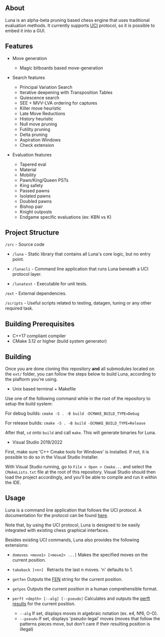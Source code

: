 ## About

Luna is an alpha-beta pruning based chess engine that uses traditional evaluation methods.
It currently supports [UCI](https://en.wikipedia.org/wiki/Universal_Chess_Interface) protocol, so it is possible to embed it into a GUI.

## Features

- Move generation
  - Magic bitboards based move-generation

- Search features
  - Principal Variation Search
  - Iterative deepening with Transposition Tables
  - Quiescence search
  - SEE + MVV-LVA ordering for captures
  - Killer move heuristic
  - Late Move Reductions
  - History heuristic
  - Null move pruning
  - Futility pruning
  - Delta pruning
  - Aspiration Windows
  - Check extension
  
- Evaluation features
  - Tapered eval 
  - Material
  - Mobility
  - Pawn/King/Queen PSTs
  - King safety
  - Passed pawns
  - Isolated pawns
  - Doubled pawns
  - Bishop pair
  - Knight outposts
  - Endgame specific evaluations (ex: KBN vs K)

## Project Structure

`/src` - Source code

  - `/luna` - Static library that contains all Luna's core logic, but no entry point.

  - `/lunacli` - Command line application that runs Luna beneath a UCI protocol layer.

  - `/lunatest` - Executable for unit tests.

`/ext` - External dependencies.

`/scripts` - Useful scripts related to testing, datagen, tuning or any other required task.

## Building Prerequisites

- C++17 compliant compiler
- CMake 3.12 or higher (build system generator)

## Building

Once you are done cloning this repository **and** all submodules located on the ```ext/``` folder, you can follow the steps below to build Luna, according to the plaftorm you're using.

- Unix based terminal + Makefile

Use one of the following command while in the root of the repository to setup the build system:

For debug builds: ```cmake -S . -B build -DCMAKE_BUILD_TYPE=Debug```

For release builds: ```cmake -S . -B build -DCMAKE_BUILD_TYPE=Release```

After that, ```cd``` onto ```build``` and call ```make```. This will generate binaries for
Luna.

- Visual Studio 2019/2022 

First, make sure 'C++ Cmake tools for Windows' is installed. If not, it is possible
to do so in the Visual Studio Installer.

With Visual Studio running, go to ```File > Open > Cmake...``` and select the ```CMakeLists.txt``` file
at the root of this repository. Visual Studio should then load the project accordingly, and you'll
be able to compile and run it within the IDE.

## Usage

Luna is a command line application that follows the UCI protocol. A documentation for the protocol can be found [here](http://wbec-ridderkerk.nl/html/UCIProtocol.html).

Note that, by using the UCI protocol, Luna is designed to be easily integrated with existing chess graphical interfaces.

Besides existing UCI commands, Luna also provides the following extensions:

* ```domoves <move1> [<move2> ...]``` Makes the specified moves on the current position.

* ```takeback [<n>] ``` Retracts the last n moves. 'n' defaults to 1.

* ```getfen``` Outputs the [FEN](https://en.wikipedia.org/wiki/Forsyth%E2%80%93Edwards_Notation) string for the current position.

* ```getpos``` Outputs the current position in a human comprehensible format.

* ```perft <depth> [--alg] [--pseudo]``` Calculates and outputs the [perft results](https://www.chessprogramming.org/Perft_Results) for the current position.
  * ```--alg``` If set, displays moves in algebraic notation (ex. e4, Nf6, O-O).
  * ```--pseudo``` If set, displays 'pseudo-legal' moves (moves that follow the patterns pieces move, but don't care if their resulting position is illegal)
